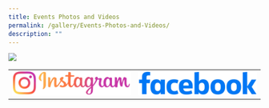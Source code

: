 ```yaml
---
title: Events Photos and Videos
permalink: /gallery/Events-Photos-and-Videos/
description: ""
---
```

![](/images/Igfb/igfb01.gif)

|  |  | 
| ------- | -------- |
|  <a href="https://www.instagram.com/uptlc_official/?fbclid=IwAR1L7aN0oqJIuVi2lMuCCwKEgv4AnYZG3rOOK5Zqjq0tay9H0KI60xoETfQ"><img src="/images/Igfb/instagram_logo.jpg"> </a> | <a href="https://www.facebook.com/people/Umar-Pulavar-Tamil-Language-Centre/100078161468572/"><img src="/images/Igfb/facebook_logo.jpg"> </a>  |
